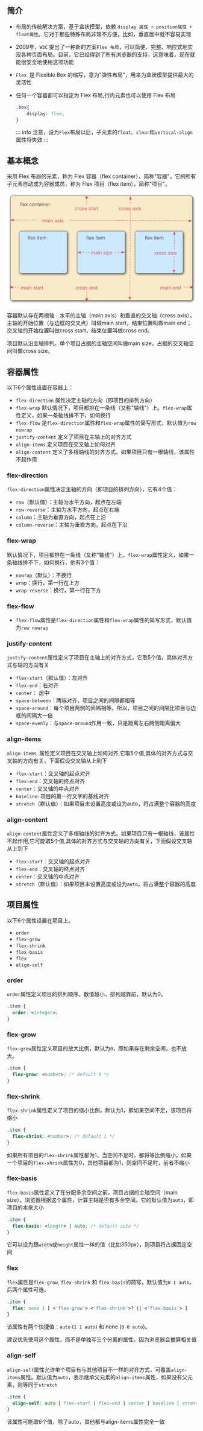 ## 简介

- 布局的传统解决方案，基于盒状模型，依赖 `display 属性 + position属性 + float属性`。它对于那些特殊布局非常不方便，比如，垂直居中就不容易实现

- 2009年，`W3C` 提出了一种新的方案`Flex 布局`，可以简便、完整、响应式地实现各种页面布局。目前，它已经得到了所有浏览器的支持，这意味着，现在就能很安全地使用这项功能

- `Flex `是 Flexible Box 的缩写，意为"弹性布局"，用来为盒状模型提供最大的灵活性

- 任何一个容器都可以指定为 Flex 布局,行内元素也可以使用 Flex 布局

  ```css light
  .box{
      display: flex;
  }
  ```

  ::: info
  注意，设为`Flex`布局以后，子元素的`float`、`clear`和`vertical-align`属性将失效
  :::

## 基本概念

采用 Flex 布局的元素，称为 Flex 容器（flex container），简称"容器"。它的所有子元素自动成为容器成员，称为 Flex 项目（flex item），简称"项目"。

![Flex布局](./images/01.png)

容器默认存在两根轴：水平的主轴（main axis）和垂直的交叉轴（cross axis）。主轴的开始位置（与边框的交叉点）叫做main start，结束位置叫做main end；交叉轴的开始位置叫做cross start，结束位置叫做cross end。

项目默认沿主轴排列。单个项目占据的主轴空间叫做main size，占据的交叉轴空间叫做cross size。

## 容器属性

以下6个属性设置在容器上：

- `flex-direction`  属性决定主轴的方向（即项目的排列方向）
- `flex-wrap`   默认情况下，项目都排在一条线（又称"轴线"）上。`flex-wrap`属性定义，如果一条轴线排不下，如何换行
- `flex-flow`  是`flex-direction`属性和`flex-wrap`属性的简写形式，默认值为`row nowrap`
- `justify-content`  定义了项目在主轴上的对齐方式
- `align-items`  定义项目在交叉轴上如何对齐
- `align-content`   定义了多根轴线的对齐方式。如果项目只有一根轴线，该属性不起作用

### flex-direction

`flex-direction`属性决定主轴的方向（即项目的排列方向），它有4个值：

- `row`（默认值）：主轴为水平方向，起点在左端
- `row-reverse`：主轴为水平方向，起点在右端
- `column`：主轴为垂直方向，起点在上沿
- `column-reverse`：主轴为垂直方向，起点在下沿

### flex-wrap

默认情况下，项目都排在一条线（又称"轴线"）上。`flex-wrap`属性定义，如果一条轴线排不下，如何换行，他有3个值：

- `nowrap`（默认）：不换行
- `wrap`：换行，第一行在上方
- `wrap-reverse`：换行，第一行在下方

### flex-flow

- `flex-flow`属性是`flex-direction`属性和`flex-wrap`属性的简写形式，默认值为`row nowrap`

### justify-content

`justify-content`属性定义了项目在主轴上的对齐方式，它取5个值，具体对齐方式与轴的方向有关

- `flex-start`（默认值）：左对齐
- `flex-end`：右对齐
- `center`： 居中
- `space-between`：两端对齐，项目之间的间隔都相等
- `space-around`：每个项目两侧的间隔相等。所以，项目之间的间隔比项目与边框的间隔大一倍
- `space-evenly`：与`space-around`作用一致，只是距离左右两侧距离偏大

### align-items

`align-items `属性定义项目在交叉轴上如何对齐,它取5个值,具体的对齐方式与交叉轴的方向有关，下面假设交叉轴从上到下

- `flex-start`：交叉轴的起点对齐
- `flex-end`：交叉轴的终点对齐
- `center`：交叉轴的中点对齐
- `baseline`: 项目的第一行文字的基线对齐
- `stretch`（默认值）：如果项目未设置高度或设为auto，将占满整个容器的高度

### align-content

`align-content`属性定义了多根轴线的对齐方式。如果项目只有一根轴线，该属性不起作用,它可能取5个值,具体的对齐方式与交叉轴的方向有关，下面假设交叉轴从上到下

- `flex-start`：交叉轴的起点对齐
- `flex-end`：交叉轴的终点对齐
- `center`：交叉轴的中点对齐
- `stretch`（默认值）：如果项目未设置高度或设为`auto`，将占满整个容器的高度

## 项目属性
以下6个属性设置在项目上。

- `order`
- `flex-grow`
- `flex-shrink`
- `flex-basis`
- `flex`
- `align-self`

### order

`order`属性定义项目的排列顺序。数值越小，排列越靠前，默认为0。

```css light
.item {
  order: <integer>;
}
```

### flex-grow

`flex-grow`属性定义项目的放大比例，默认为`0`，即如果存在剩余空间，也不放大。

```css light
.item {
  flex-grow: <number>; /* default 0 */
}
```

### flex-shrink

`flex-shrink`属性定义了项目的缩小比例，默认为1，即如果空间不足，该项目将缩小

```css light
.item {
  flex-shrink: <number>; /* default 1 */
}
```

如果所有项目的`flex-shrink`属性都为1，当空间不足时，都将等比例缩小。如果一个项目的`flex-shrink`属性为0，其他项目都为1，则空间不足时，前者不缩小

### flex-basis

`flex-basis`属性定义了在分配多余空间之前，项目占据的主轴空间（main size）。浏览器根据这个属性，计算主轴是否有多余空间。它的默认值为`auto`，即项目的本来大小

```css light
.item {
  flex-basis: <length> | auto; /* default auto */
}
```

它可以设为跟`width`或`height`属性一样的值（比如350px），则项目将占据固定空间

### flex

`flex`属性是`flex-grow`, `flex-shrink` 和 `flex-basis`的简写，默认值为`0 1 auto`。后两个属性可选。

```css light
.item {
  flex: none | [ <'flex-grow'> <'flex-shrink'>? || <'flex-basis'> ]
}
```

该属性有两个快捷值：`auto` (`1 1 auto`) 和 none (`0 0 auto`)。

建议优先使用这个属性，而不是单独写三个分离的属性，因为浏览器会推算相关值

### align-self

`align-self`属性允许单个项目有与其他项目不一样的对齐方式，可覆盖`align-items`属性。默认值为`auto`，表示继承父元素的`align-items`属性，如果没有父元素，则等同于`stretch`

```css light
.item {
  align-self: auto | flex-start | flex-end | center | baseline | stretch;
}
```

该属性可能取6个值，除了auto，其他都与align-items属性完全一致


